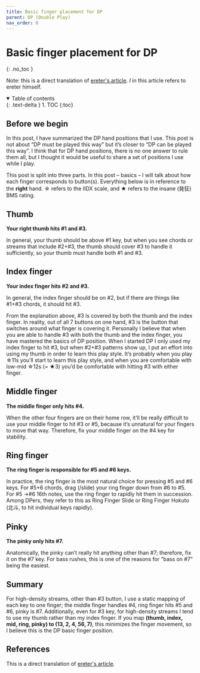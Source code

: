 ```yaml
---
title: Basic finger placement for DP
parent: DP (Double Play)
nav_order: 0
---
```


# Basic finger placement for DP
{: .no_toc }

Note: this is a direct translation of [ereter's article](https://ereterblog.wordpress.com/2016/11/19/dp-%EC%86%90%EB%B0%B0%EC%B9%98-%EA%B8%B0%EB%B3%B8%ED%8E%B8/). *I* in this article refers to ereter himself.

<details open markdown="block">
  <summary>
    Table of contents
  </summary>
  {: .text-delta }
1. TOC
{:toc}
</details>

## Before we begin

In this post, I have summarized the DP hand positions that I use. This post is not about “DP must be played this way” but it’s closer to “DP can be played this way”. I think that for DP hand positions, there is no one answer to rule them all, but I thought it would be useful to share a set of positions I use while I play.

This post is split into three parts. In this post – basics – I will talk about how each finger corresponds to button(s). Everything below is in reference to the **right** hand. ☆ refers to the IIDX scale, and ★ refers to the insane (発狂) BMS rating.

## Thumb

**Your right thumb hits #1 and #3.**

In general, your thumb should be above #1 key, but when you see chords or streams that include #2+#3, the thumb should cover #3 to handle it sufficiently, so your thumb must handle both #1 and #3.

## Index finger

**Your index finger hits #2 and #3.**

In general, the index finger should be on #2, but if there are things like #1+#3 chords, it should hit #3.

From the explanation above, #3 is covered by both the thumb and the index finger. In reality, out of all 7 buttons on one hand, #3 is the button that switches around what finger is covering it. Personally I believe that when you are able to handle #3 with both the thumb and the index finger, you have mastered the basics of DP position. When I started DP I only used my index finger to hit #3, but when #2+#3 patterns show up, I put an effort into using my thumb in order to learn this play style. It’s probably when you play ☆11s you’ll start to learn this play style, and when you are comfortable with low-mid ☆12s (= ★3) you’d be comfortable with hitting #3 with either finger.

## Middle finger

**The middle finger only hits #4.**

When the other four fingers are on their home row, it’ll be really difficult to use your middle finger to hit #3 or #5, because it’s unnatural for your fingers to move that way. Therefore, fix your middle finger on the #4 key for stability.

## Ring finger

**The ring finger is responsible for #5 and #6 keys.**

In practice, the ring finger is the most natural choice for pressing #5 and #6 keys. For #5+6 chords, drag (/slide) your ring finger down from #6 to #5. For #5 ->#6 16th notes, use the ring finger to rapidly hit them in succession. Among DPers, they refer to this as Ring Finger Slide or Ring Finger Hokuto (北斗, to hit individual keys rapidly).

## Pinky

**The pinky only hits #7.**

Anatomically, the pinky can’t really hit anything other than #7; therefore, fix it on the #7 key. For bass rushes, this is one of the reasons for “bass on #7” being the easiest.

## Summary

For high-density streams, other than #3 button, I use a static mapping of each key to one finger; the middle finger handles #4, ring finger hits #5 and #6, pinky is #7. Additionally, even for #3 key, for high-density streams I tend to use my thumb rather than my index finger. If you map **(thumb, index, mid, ring, pinky) to (13, 2, 4, 56, 7)**, this minimizes the finger movement, so I believe this is the DP basic finger position.

## References

This is a direct translation of [ereter's article](https://ereterblog.wordpress.com/2016/11/19/dp-%EC%86%90%EB%B0%B0%EC%B9%98-%EA%B8%B0%EB%B3%B8%ED%8E%B8/).
